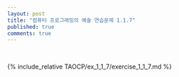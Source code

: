 ```yaml
---
layout: post
title: "컴퓨터 프로그래밍의 예술 연습문제 1.1.7"
published: true
comments: true
---
```


<p>&nbsp;</p>

{% include_relative TAOCP/ex_1_1_7/exercise_1_1_7.md %}

